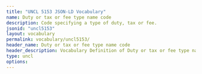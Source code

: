 ```yaml
---
title: "UNCL 5153 JSON-LD Vocabulary"
name: Duty or tax or fee type name code
description: Code specifying a type of duty, tax or fee.
jsonid: "uncl5153"
layout: vocabulary
permalink: vocabulary/uncl5153/
header_name: Duty or tax or fee type name code
header_description: Vocabulary Definition of Duty or tax or fee type name code semantics in HTML format. JSON-LD format is available at [uncl5153.jsonld](https://edi3.org/vocabulary/uncl5153.jsonld)
type: uncl
options:
---
```

